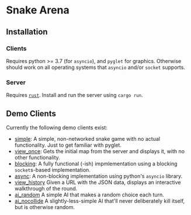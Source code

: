 # Snake Arena

## Installation

### Clients

Requires python >= 3.7 (for `asyncio`), and `pyglet` for graphics. Otherwise
should work on all operating systems that `asyncio` and/or `socket` supports.

### Server

Requires [`rust`](https://www.rust-lang.org). Install and run the server using
`cargo run`.

## Demo Clients

Currently the following demo clients exist:

- [simple](client/simple.py): A simple, non-networked snake game with no
  actual functionality. Just to get familiar with pyglet.
- [view_once](client/view_once.py): Gets the initial map from the server and
  displays it, with no other functionality.
- [blocking](client/blocking.py): A fully functional (-ish) impmlementation
  using a blocking `socket`s-based implementation.
- [async](client/async.py): A non-blocking implementation using python's
  `asyncio` library.
- [view_history](client/view_history.py) Given a URL with the JSON data,
  displays an interactive walkthrough of the round.
- [ai_random](client/ai_random.py) A simple AI that makes a random choice each
  turn.
- [ai_nocollide](client/ai_nocollide.py) A slightly-less-simple AI that'll
  never deliberately kill itself, but is otherwise random.
